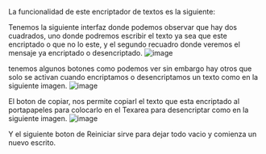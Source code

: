 La funcionalidad de este encriptador de textos es la siguiente:

Tenemos la siguiente interfaz donde podemos observar que hay dos cuadrados, uno donde podremos escribir el texto ya sea que este encriptado o que no lo este,
y el segundo recuadro donde veremos el mensaje ya encriptado o desencriptado.
![image](https://github.com/user-attachments/assets/19facd26-f406-4ecc-9c40-a32dc5d98c3c)

tenemos algunos botones como podemos ver sin embargo hay otros que solo se activan cuando encriptamos o desencriptamos un texto como en la siguiente imagen.
![image](https://github.com/user-attachments/assets/39826e42-74f9-4750-9d31-ee5e116d242d)

El boton de copiar, nos permite copiarl el texto que esta encriptado al portapapeles para colocarlo en el Texarea para desencriptar como en la siguiente imagen.
![image](https://github.com/user-attachments/assets/b4be9fa3-4f11-451a-97f8-b4b64d26ae14)

Y el siguiente boton de Reiniciar sirve para dejar todo vacio y comienza un nuevo escrito.



